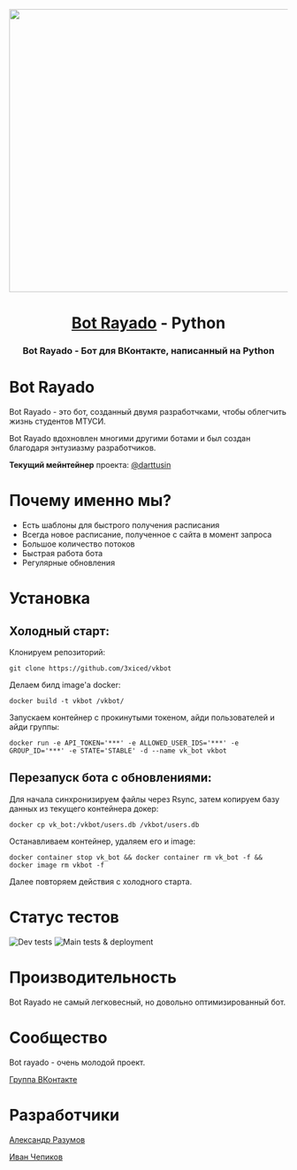 <div align="center">
  <a href="https://github.com/3xiced/vkbot/">
    <img src="https://sun9-2.userapi.com/impf/rk2ygDyEHBqBLbBUPpWGRKfP4n-envluGtF3Vg/T5XaeQtts3E.jpg?size=1024x1024&quality=95&sign=f48c68a1368be545efd1e88ad36d4ca1&type=album" height="512">
  </a>
  <h1><a href="https://github.com/3xiced/vkbot">Bot Rayado</a> - Python</h1>
  <h3>Bot Rayado - Бот для ВКонтакте, написанный на Python</h3>
</div>

# Bot Rayado

Bot Rayado - это бот, созданный двумя разработчками, чтобы облегчить жизнь студентов МТУСИ.

Bot Rayado вдохновлен многими другими ботами и был создан благодаря энтузиазму разработчиков.

**Текущий мейнтейнер** проекта: [@darttusin](https://github.com/darttusin)
# Почему именно мы?

- Есть шаблоны для быстрого получения расписания
- Всегда новое расписание, полученное с сайта в момент запроса
- Большое количество потоков
- Быстрая работа бота
- Регулярные обновления

# Установка

## Холодный старт:

Клонируем репозиторий:
```
git clone https://github.com/3xiced/vkbot
```

Делаем билд image'a docker:
```
docker build -t vkbot /vkbot/
```

Запускаем контейнер с прокинутыми токеном, айди пользователей и айди группы:
```
docker run -e API_TOKEN='***' -e ALLOWED_USER_IDS='***' -e GROUP_ID='***' -e STATE='STABLE' -d --name vk_bot vkbot
```

## Перезапуск бота с обновлениями:

Для начала синхронизируем файлы через Rsync, затем копируем базу данных из текущего контейнера докер:
```
docker cp vk_bot:/vkbot/users.db /vkbot/users.db
```

Останавливаем контейнер, удаляем его и image:
```
docker container stop vk_bot && docker container rm vk_bot -f && docker image rm vkbot -f
```

Далее повторяем действия с холодного старта.

# Статус тестов

![Dev tests](https://github.com/3xiced/vkbot/actions/workflows/python-app-dev.yml/badge.svg)
![Main tests & deployment](https://github.com/3xiced/vkbot/actions/workflows/python-app-main.yml/badge.svg)
# Производительность

Bot Rayado не самый легковесный, но довольно оптимизированный бот.

# Сообщество

Bot rayado - очень молодой проект.

[Группа ВКонтакте](https://vk.com/botrayado)

# Разработчики

[Александр Разумов](https://vk.com/lamabot2000)

[Иван Чепиков](https://vk.com/crymother)
